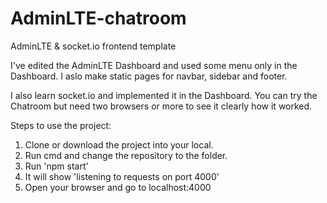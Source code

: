 # AdminLTE-chatroom
AdminLTE & socket.io frontend template

I've edited the AdminLTE Dashboard and used some menu only in the Dashboard. I aslo make static pages for navbar, sidebar and footer.

I also learn socket.io and implemented it in the Dashboard. You can try the Chatroom but need two browsers or more to see it clearly how it worked.

Steps to use the project:

1. Clone or download the project into your local.
2. Run cmd and change the repository to the folder.
3. Run 'npm start'
4. It will show 'listening to requests on port 4000'
5. Open your browser and go to localhost:4000
